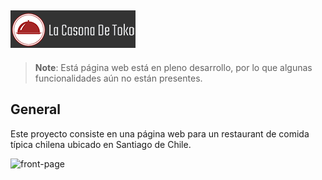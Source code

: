 ![](docs/resources/img/logo-readme.png)
---
> **Note**: Está página web está en pleno desarrollo, por lo que algunas funcionalidades aún no están presentes.

## General
Este proyecto consiste en una página web para un restaurant de comida típica chilena ubicado en Santiago de Chile.

![front-page](docs/resource/img/homepage.png)